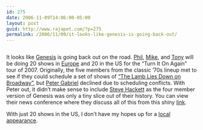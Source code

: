 ```yaml
---
id: 275
date: 2006-11-09T14:06:00-05:00
layout: post
guid: http://www.rajapet.com/?p=275
permalink: /2006/11/09/it-looks-like-genesis-is-going-back-out/
---
```

[<img alt="" src="https://i2.wp.com/photos1.blogger.com/blogger2/6636/1399/320/image4.png?w=680" border="0"  />](https://i2.wp.com/photos1.blogger.com/blogger2/6636/1399/1600/image4.png)

<div>
</div>

It looks like [Genesis](http://en.wikipedia.org/wiki/Genesis_(band)) is going back out on the road. [Phil](http://www.philcollins.co.uk/), [Mike](http://en.wikipedia.org/wiki/Mike_Rutherford), and [Tony](http://en.wikipedia.org/wiki/Tony_Banks_(musician)) will be doing 20 shows in [Europe](http://www.genesis-music.com/genesisdates.htm) and 20 in the US for the &#8220;Turn It On Again&#8221; tour of 2007. Originally, the five members from the classic &#8217;70s lineup met to see if they could schedule a set of shows of [&#8220;The Lamb Lies Down on Broadway&#8221;](http://en.wikipedia.org/wiki/The_Lamb_Lies_Down_on_Broadway), but [Peter Gabriel](http://www.petergabriel.com/) declined due to scheduling conflicts. With Peter out, it didn&#8217;t make sense to include [Steve Hackett](http://www.stevehackett.com/) as the four member version of Genesis was only a tiny slice out of their history. You can view their news conference where they discuss all of this from this shiny [link](http://www.genesis-music.com/).



With just 20 shows in the US, I don&#8217;t have my hopes up for a [local](http://www.pepsiarena.com/) [appearance](http://www.spac.org/).</p> 

[<img alt="" src="https://i0.wp.com/photos1.blogger.com/blogger2/6636/1399/320/image3.png?w=680" border="0"  />](https://i2.wp.com/photos1.blogger.com/blogger2/6636/1399/1600/image3.png)
